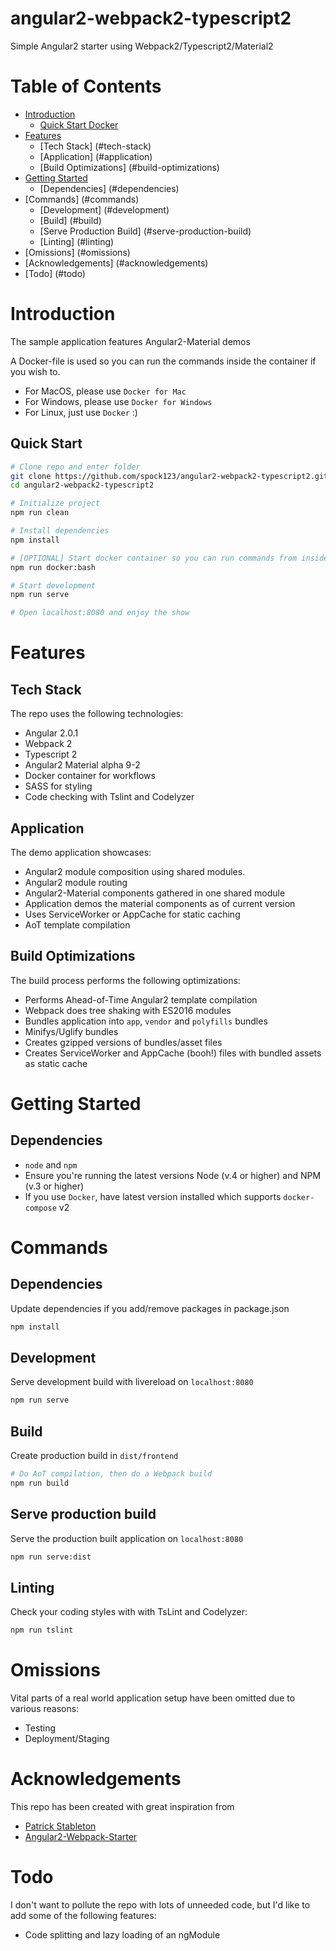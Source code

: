 # angular2-webpack2-typescript2
Simple Angular2 starter using Webpack2/Typescript2/Material2

# Table of Contents
* [Introduction](#introduction)
   * [Quick Start Docker](#quick-start)
* [Features](#features)
  * [Tech Stack] (#tech-stack)
  * [Application] (#application)
  * [Build Optimizations] (#build-optimizations)
* [Getting Started](#getting-started)
  * [Dependencies] (#dependencies)
* [Commands] (#commands)
   * [Development] (#development)
   * [Build] (#build)
   * [Serve Production Build] (#serve-production-build)
   * [Linting] (#linting)
* [Omissions] (#omissions)
* [Acknowledgements] (#acknowledgements)
* [Todo] (#todo)


# Introduction
The sample application features Angular2-Material demos

A Docker-file is used so you can run the commands inside the container if you wish to.

* For MacOS, please use `Docker for Mac`
* For Windows, please use `Docker for Windows`
* For Linux, just use `Docker` :)

## Quick Start
```bash
# Clone repo and enter folder
git clone https://github.com/spock123/angular2-webpack2-typescript2.git
cd angular2-webpack2-typescript2

# Initialize project
npm run clean

# Install dependencies
npm install

# [OPTIONAL] Start docker container so you can run commands from inside, if you wish
npm run docker:bash

# Start development
npm run serve

# Open localhost:8080 and enjoy the show
```


# Features

## Tech Stack
The repo uses the following technologies:

* Angular 2.0.1
* Webpack 2
* Typescript 2
* Angular2 Material alpha 9-2
* Docker container for workflows
* SASS for styling
* Code checking with Tslint and Codelyzer

## Application
The demo application showcases:

* Angular2 module composition using shared modules.
* Angular2 module routing
* Angular2-Material components gathered in one shared module
* Application demos the material components as of current version
* Uses ServiceWorker or AppCache for static caching
* AoT template compilation

## Build Optimizations
The build process performs the following optimizations:

* Performs Ahead-of-Time Angular2 template compilation
* Webpack does tree shaking with ES2016 modules
* Bundles application into `app`, `vendor` and `polyfills` bundles
* Minifys/Uglify bundles
* Creates gzipped versions of bundles/asset files
* Creates ServiceWorker and AppCache (booh!) files with bundled assets as static cache


# Getting Started
## Dependencies

* `node` and `npm`
* Ensure you're running the latest versions Node (v.4 or higher)  and NPM (v.3 or higher)
* If you use `Docker`, have latest version installed which supports `docker-compose` v2



# Commands

## Dependencies
Update dependencies if you add/remove packages in package.json
```bash
npm install
```

## Development
Serve development build with livereload on `localhost:8080`
```bash
npm run serve
```

## Build
Create production build in `dist/frontend`
```bash
# Do AoT compilation, then do a Webpack build
npm run build

```

## Serve production build
Serve the production built application on `localhost:8080`
```bash
npm run serve:dist
```

## Linting
Check your coding styles with with TsLint and Codelyzer:

```bash
npm run tslint
```

# Omissions
Vital parts of a real world application setup have been omitted due to various reasons:

* Testing
* Deployment/Staging



# Acknowledgements
This repo has been created with great inspiration from

* <a href="https://github.com/gdi2290" target="_new">Patrick Stableton</a>
* <a href="https://github.com/AngularClass/angular2-webpack-starter" target="_new">Angular2-Webpack-Starter</a>

# Todo
I don't want to pollute the repo with lots of unneeded code, but I'd like to add some of the following features:

* Code splitting and lazy loading of an ngModule
